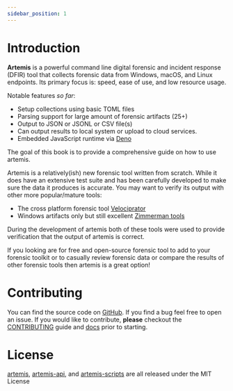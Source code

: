 ```yaml
---
sidebar_position: 1
---
```


# Introduction

**Artemis** is a powerful command line digital forensic and incident response
(DFIR) tool that collects forensic data from Windows, macOS, and Linux
endpoints. Its primary focus is: speed, ease of use, and low resource usage.

Notable features _so far_:

- Setup collections using basic TOML files
- Parsing support for large amount of forensic artifacts (25+)
- Output to JSON or JSONL or CSV file(s)
- Can output results to local system or upload to cloud services.
- Embedded JavaScript runtime via [Deno](https://deno.land/)

The goal of this book is to provide a comprehensive guide on how to use artemis.

Artemis is a relatively(ish) new forensic tool written from scratch. While it
does have an extensive test suite and has been carefully developed to make sure
the data it produces is accurate. You may want to verify its output with other
more popular/mature tools:

- The cross platform forensic tool
  [Velociprator](https://docs.velociraptor.app/)
- Windows artifacts only but still excellent
  [Zimmerman tools](https://ericzimmerman.github.io/#!index.md)

During the development of artemis both of these tools were used to provide
verification that the output of artemis is correct.

If you looking are for free and open-source forensic tool to add to your
forensic toolkit or to casually review forensic data or compare the results of
other forensic tools then artemis is a great option!

# Contributing

You can find the source code on [GitHub](https://github.com/puffycid/artemis).
If you find a bug feel free to open an issue. If you would like to contribute,
**please** checkout the
[CONTRIBUTING](https://github.com/puffycid/artemis/blob/main/CONTRIBUTING.md)
guide and [docs](../Contributing/overview.md) prior to starting.

# License

[artemis](https://github.com/puffycid/artemis),
[artemis-api](https://github.com/puffycid/artemis-api), and
[artemis-scripts](https://github.com/puffycid/artemis-scripts) are all released
under the MIT License

